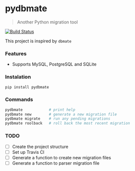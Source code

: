 # pydbmate
> Another Python migration tool

[![Build Status](https://travis-ci.org/hmleal/pydbmate.svg?branch=master)](https://travis-ci.org/hmleal/pydbmate)

This project is inspired by ```dbmate```

### Features

* Supports MySQL, PostgreSQL and SQLite

### Instalation

```sh
pip install pydbmate
```

### Commands

```sh
pydbmate            # print help
pydbmate new        # generate a new migration file
pydbmate migrate    # run any pending migrations
pydbmate roolback   # roll back the most recent migration
```

### TODO

- [ ] Create the project structure
- [ ] Set up Travis CI
- [ ] Generate a function to create new migration files
- [ ] Generate a function to parser migration file
